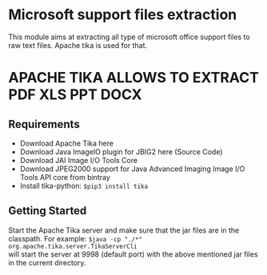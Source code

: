 # Microsoft support files extraction
This module aims at extracting all type of microsoft office support files to raw text files. Apache tika is used for that.

# APACHE TIKA ALLOWS TO EXTRACT PDF XLS PPT DOCX 
## Requirements
* Download Apache Tika here
* Download Java ImageIO plugin for JBIG2 here (Source Code)
* Download JAI Image I/O Tools Core
* Download JPEG2000 support for Java Advanced Imaging Image I/O Tools API core from bintray
* Install tika-python:
`$pip3 install tika`

## Getting Started
Start the Apache Tika server and make sure that the jar files are in the classpath. For example:
`$java -cp "./*" org.apache.tika.server.TikaServerCli`     
will start the server at 9998 (default port) with the above mentioned jar files in the current directory.     


